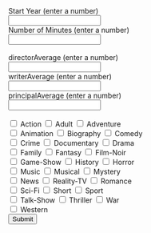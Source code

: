 <html>
    <body>
        <form action="https://machine-learning.api.tianshome.com/movie-predictor-api" target="_blank" name="form" id="form1" method="get">
            <label for="startYear">Start Year (enter a number)</label><br>
            <input type="text" id="startYear" name="startYear"><br>
            <label for="runtimeMinutes">Number of Minutes (enter a number)</label><br>
            <input type="text" id="runtimeMinutes" name="runtimeMinutes"><br>
            <br>
            <label for="tconst">directorAverage (enter a number)</label><br>
            <input type="text" id="directorAverage" name="directorAverage"><br>
            <label for="writerAverage">writerAverage (enter a number)</label><br>
            <input type="text" id="writerAverage" name="writerAverage"><br>
            <label for="principalAverage">principalAverage (enter a number)</label><br>
            <input type="text" id="principalAverage" name="principalAverage"><br>
            <br>
            <input type="checkbox" id="isAction" name="isAction">
            <label for="isAction">Action</label>
            <input type="checkbox" id="isAdult" name="isAdult">
            <label for="isAdult">Adult</label>
            <input type="checkbox" id="isAdventure" name="isAdventure">
            <label for="isAdventure">Adventure</label><br>
            <input type="checkbox" id="isAnimation" name="isAnimation">
            <label for="isAnimation">Animation</label>
            <input type="checkbox" id="isBiography" name="isBiography">
            <label for="isBiography">Biography</label>
            <input type="checkbox" id="isComedy" name="isComedy">
            <label for="isComedy">Comedy</label><br>
            <input type="checkbox" id="isCrime" name="isCrime">
            <label for="isCrime">Crime</label>
            <input type="checkbox" id="isDocumentary" name="isDocumentary">
            <label for="isDocumentary">Documentary</label>
            <input type="checkbox" id="isDrama" name="isDrama">
            <label for="isDrama">Drama</label><br>
            <input type="checkbox" id="isFamily" name="isFamily">
            <label for="isFamily">Family</label>
            <input type="checkbox" id="isFantasy" name="isFantasy">
            <label for="isFantasy">Fantasy</label>
            <input type="checkbox" id="isFilm-Noir" name="isFilm-Noir">
            <label for="isFilm-Noir">Film-Noir</label><br>
            <input type="checkbox" id="isGame-Show" name="isGame-Show">
            <label for="isGame-Show">Game-Show</label>
            <input type="checkbox" id="isHistory" name="isHistory">
            <label for="isHistory">History</label>
            <input type="checkbox" id="isHorror" name="isHorror">
            <label for="isHorror">Horror</label><br>
            <input type="checkbox" id="isMusic" name="isMusic">
            <label for="isMusic">Music</label>
            <input type="checkbox" id="isMusical" name="isMusical">
            <label for="isMusical">Musical</label>
            <input type="checkbox" id="isMystery" name="isMystery">
            <label for="isMystery">Mystery</label><br>
            <input type="checkbox" id="isNews" name="isNews">
            <label for="isNews">News</label>
            <input type="checkbox" id="isReality-TV" name="isReality-TV">
            <label for="isReality-TV">Reality-TV</label>
            <input type="checkbox" id="isRomance" name="isRomance">
            <label for="isRomance">Romance</label><br>
            <input type="checkbox" id="isSci-Fi" name="isSci-Fi">
            <label for="isSci-Fi">Sci-Fi</label>
            <input type="checkbox" id="isShort" name="isShort">
            <label for="isShort">Short</label>
            <input type="checkbox" id="isSport" name="isSport">
            <label for="isSport">Sport</label><br>
            <input type="checkbox" id="isTalk-Show" name="isTalk-Show">
            <label for="isTalk-Show">Talk-Show</label>
            <input type="checkbox" id="isThriller" name="isThriller">
            <label for="isThriller">Thriller</label>
            <input type="checkbox" id="isWar" name="isWar">
            <label for="isWar">War</label><br>
            <input type="checkbox" id="isWestern" name="isWestern">
            <label for="isWestern">Western</label>
            <br>
            <input type="submit" value="Submit">
        </form>
    </body>
</html>
